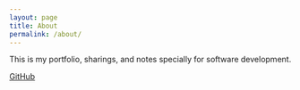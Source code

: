 ```yaml
---
layout: page
title: About
permalink: /about/
---
```


This is my portfolio, sharings, and notes specially for software development.

[GitHub](https://github.com/raksit31667)
